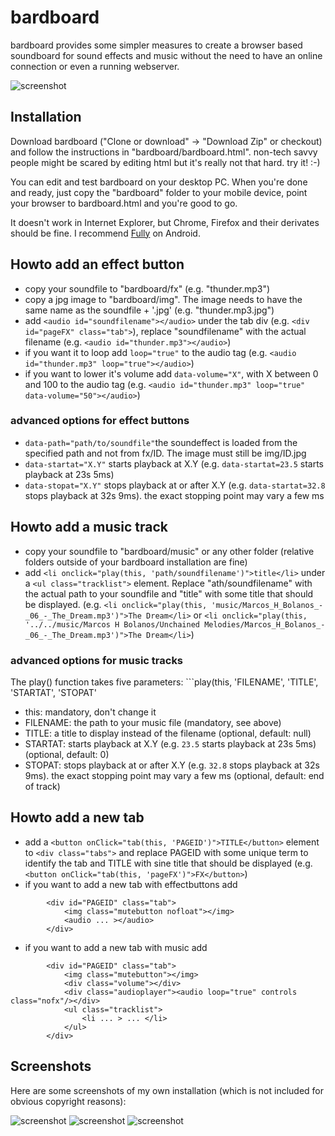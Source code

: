 # bardboard

bardboard provides some simpler measures to create a browser based soundboard for sound effects and music without the need to have an online connection or even a running webserver. 

![screenshot](screenshots/screenshot_fx.png?raw=true)

## Installation

Download bardboard ("Clone or download" -&gt; "Download Zip" or checkout) and follow the instructions in "bardboard/bardboard.html". non-tech savvy people might be scared by editing html but it's really not that hard. try it! :-) 

You can edit and test bardboard on your desktop PC. When you're done and ready, just copy the "bardboard" folder to your mobile device, point your browser to bardboard.html and you're good to go. 

It doesn't work in Internet Explorer, but Chrome, Firefox and their derivates should be fine. I recommend [Fully](https://play.google.com/store/apps/details?id=de.ozerov.fully) on Android.

## Howto add an effect button

* copy your soundfile to "bardboard/fx" (e.g. "thunder.mp3")
* copy a jpg image to "bardboard/img". The image needs to have the same name as the soundfile + '.jpg' (e.g. "thunder.mp3.jpg")
* add ```<audio id="soundfilename"></audio>``` under the tab div (e.g. ```<div id="pageFX" class="tab">```), replace "soundfilename" with the actual filename (e.g. ```<audio id="thunder.mp3"></audio>```)
* if you want it to loop add ```loop="true"``` to the audio tag (e.g. ```<audio id="thunder.mp3" loop="true"></audio>```)
* if you want to lower it's volume add ```data-volume="X"```, with X between 0 and 100 to the audio tag (e.g. ```<audio id="thunder.mp3" loop="true" data-volume="50"></audio>```)

### advanced options for effect buttons
* ```data-path="path/to/soundfile"```the soundeffect is loaded from the specified path and not from fx/ID. The image must still be img/ID.jpg
* ```data-startat="X.Y"``` starts playback at X.Y (e.g. ```data-startat=23.5``` starts playback at 23s 5ms)
* ```data-stopat="X.Y"``` stops playback at or after X.Y (e.g. ```data-startat=32.8``` stops playback at 32s 9ms). the exact stopping point may vary a few ms

## Howto add a music track

* copy your soundfile to "bardboard/music" or any other folder (relative folders outside of your bardboard installation are fine)
* add ```<li onclick="play(this, 'path/soundfilename')">title</li>``` under a ```<ul class="tracklist">``` element. Replace "ath/soundfilename" with the actual path to your soundfile and "title" with some title that should be displayed. (e.g. ```<li onclick="play(this, 'music/Marcos_H_Bolanos_-_06_-_The_Dream.mp3')">The Dream</li>``` or ```<li onclick="play(this, '../../music/Marcos H Bolanos/Unchained Melodies/Marcos_H_Bolanos_-_06_-_The_Dream.mp3')">The Dream</li>```)

### advanced options for music tracks
The play() function takes five parameters: ```play(this, 'FILENAME', 'TITLE', 'STARTAT', 'STOPAT'
* this: mandatory, don't change it
* FILENAME: the path to your music file (mandatory, see above)
* TITLE: a title to display instead of the filename (optional, default: null)
* STARTAT: starts playback at X.Y (e.g. ```23.5``` starts playback at 23s 5ms) (optional, default: 0)
* STOPAT: stops playback at or after X.Y (e.g. ```32.8``` stops playback at 32s 9ms). the exact stopping point may vary a few ms (optional, default: end of track)

## Howto add a new tab

* add a ```<button onClick="tab(this, 'PAGEID')">TITLE</button>``` element to ```<div class="tabs">``` and replace PAGEID with some unique term to identify the tab and TITLE with sine title that should be displayed (e.g. ```<button onClick="tab(this, 'pageFX')">FX</button>```)
* if you want to add a new tab with effectbuttons add
```
        <div id="PAGEID" class="tab">
            <img class="mutebutton nofloat"></img>
            <audio ... ></audio> 
        </div>
```
* if you want to add a new tab with music add
```
        <div id="PAGEID" class="tab">
            <img class="mutebutton"></img>
            <div class="volume"></div>
            <div class="audioplayer"><audio loop="true" controls class="nofx"/></div>
            <ul class="tracklist">
                <li ... > ... </li>
            </ul>
        </div>
```

## Screenshots

Here are some screenshots of my own installation (which is not included for obvious copyright reasons):

![screenshot](screenshots/screenshot_main.png?raw=true)
![screenshot](screenshots/screenshot_celaeon.png?raw=true)
![screenshot](screenshots/screenshot_kampf.png?raw=true)

